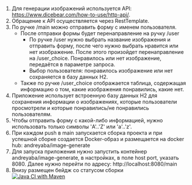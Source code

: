 1. Для генерации изображений используется API: https://www.dicebear.com/how-to-use/http-api/.
2. Обращение к API осуществляется через RestTemplate.
3. По ручке /main можно отправить форму с именем пользователя. 
	* После отправки формы будет перенаправление на ручку /user 
		* По ручке /user нужно выбрать название изображения и отправить форму, после чего нужно выбрать нравится или нет изображение. После этого произойдет перенаправление на /user_choice. Понравилось или нет изображение, передаётся в параметре запроса. 
		* Выбор пользователя: понравилось изображение или нет сохраняется в базу данных H2. 
	* Также по ручке /user_choice отображается таблица, содержащая информацию о том, какие изображения понравились, какие нет.  
4. Приложение использует встроенную базу данных H2 для сохранения информации о изображениях, которые пользователи просмотрели и которые понравились/не понравились пользователям.
5. Чтобы отправить форму с какой-либо информацией, нужно использовать только символы 'A'..'Z' или 'a'..'z'.
6. При каждом push в main запускается сборка проекта и при успешной сборке создается Docker-образ и размещается на docker hub: andreyaba/image-generate  
7. Для запуска приложения нужно запустить контейнер andreyaba/image-generate, в настройках, в поле host port, указать 8080. Далее нужно перейти по адресу: http://localhost:8080/main  
8. Внизу размещен бейдж со статусом сборки  
[![Java CI with Maven](https://github.com/AndreyAbackumov/Mem-Generation-Project/actions/workflows/ci.yml/badge.svg)](https://github.com/AndreyAbackumov/Mem-Generation-Project/actions/workflows/ci.yml)
